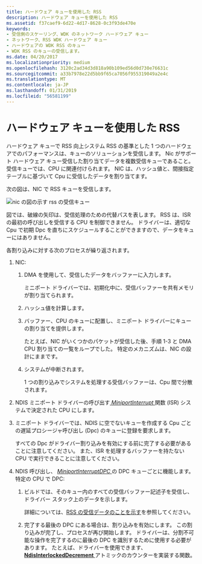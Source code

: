 ```yaml
---
title: ハードウェア キューを使用した RSS
description: ハードウェア キューを使用した RSS
ms.assetid: f37caef9-6d22-4d17-8628-0c3f93de470e
keywords:
- 受信側のスケーリング、WDK のネットワーク ハードウェア キュー
- ネットワーク、RSS WDK ハードウェア キュー
- ハードウェアの WDK RSS のキュー
- WDK RSS のキューの受信します。
ms.date: 04/20/2017
ms.localizationpriority: medium
ms.openlocfilehash: 3120c2ad34d3d818a90b109ed56d0d730e76631c
ms.sourcegitcommit: a33b7978e22d5bb9f65ca7056f955319049a2e4c
ms.translationtype: MT
ms.contentlocale: ja-JP
ms.lasthandoff: 01/31/2019
ms.locfileid: "56581199"
---
```

# <a name="rss-with-hardware-queuing"></a>ハードウェア キューを使用した RSS





ハードウェア キューで RSS 向上システム RSS の基準とした 1 つのハードウェアでのパフォーマンスは、キューのソリューションを受信します。 Nic がサポート ハードウェア キュー受信した割り当てデータを複数受信キューであること。 受信キューでは、CPU に関連付けられます。 NIC は、ハッシュ値と、間接指定テーブルに基づいて Cpu に受信したデータを割り当てます。

次の図は、NIC で RSS キューを受信します。

![nic の図の示す rss の受信キュー](images/rssqstack.png)

図では、破線の矢印は、受信処理のための代替パスを表します。 RSS は、ISR の最初の呼び出しを受信する CPU を制御できません。 ドライバーは、適切な Cpu で初期 Dpc を直ちにスケジュールすることができますので、データをキューにはありません。

各割り込みに対する次のプロセスが繰り返されます。

1.  NIC:
    1.  DMA を使用して、受信したデータをバッファーに入力します。

        ミニポート ドライバーでは、初期化中に、受信バッファーを共有メモリが割り当てられます。

    2.  ハッシュ値を計算します。
    3.  バッファー、CPU のキューに配置し、ミニポート ドライバーにキューの割り当てを提供します。

        たとえば、NIC がいくつかのパケットが受信した後、手順 1-3 と DMA CPU 割り当ての一覧をループでした。 特定のメカニズムは、NIC の設計にままです。

    4.  システムが中断されます。

        1 つの割り込みでシステムを処理する受信バッファーは、Cpu 間で分散されます。

2.  NDIS ミニポート ドライバーの呼び出す[ *MiniportInterrupt* ](https://msdn.microsoft.com/library/windows/hardware/ff559395)関数 (ISR) システムで決定された CPU にします。

3.  ミニポート ドライバーでは、NDIS に空でないキューを作成する Cpu ごとの遅延プロシージャ呼び出し (Dpc) のキューに登録を要求します。

    すべての Dpc がドライバー割り込みを有効にする前に完了する必要があることに注意してください。 また、ISR を処理するバッファーを持たない CPU で実行できることに注意してください。

4.  NDIS 呼び出し、 [ *MiniportInterruptDPC* ](https://msdn.microsoft.com/library/windows/hardware/ff559398)の DPC キューごとに機能します。 特定の CPU で DPC:
    1.  ビルドでは、そのキュー内のすべての受信バッファー記述子を受信し、ドライバー スタック上のデータを示します。

        詳細については、[RSS の受信データのことを示す](indicating-rss-receive-data.md)を参照してください。

    2.  完了する最後の DPC にある場合は、割り込みを有効にします。 この割り込みが完了し、プロセスが再び開始します。 ドライバーは、分割不可能な操作を完了するのに最後の DPC を識別するために使用する必要があります。 たとえば、ドライバーを使用できます、 [ **NdisInterlockedDecrement** ](https://msdn.microsoft.com/library/windows/hardware/ff562751)アトミックのカウンターを実装する関数。

 

 





